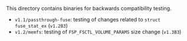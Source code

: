 This directory contains binaries for backwards compatibility testing.

- `v1.1/passthrough-fuse`: testing of changes related to `struct fuse_stat_ex` (`v1.2B3`)
- `v1.2/memfs`: testing of `FSP_FSCTL_VOLUME_PARAMS` size change (`v1.3B3`)
